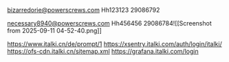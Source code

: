 bizarredorie@powerscrews.com
Hh123123
29086792

necessary8940@powerscrews.com
Hh456456
29086784![[Screenshot from 2025-09-11 04-52-40.png]]



https://www.italki.cn/de/prompt/1
https://xsentry.italki.com/auth/login/italki/
https://ofs-cdn.italki.cn/sitemap.xml
https://grafana.italki.com/login